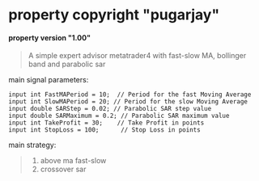 # property copyright "pugarjay"
#### property version   "1.00"

> A simple expert advisor metatrader4 with fast-slow MA, bollinger band
> and parabolic sar

main signal parameters:

    input int FastMAPeriod = 10;  // Period for the fast Moving Average
    input int SlowMAPeriod = 20; // Period for the slow Moving Average
    input double SARStep = 0.02; // Parabolic SAR step value
    input double SARMaximum = 0.2; // Parabolic SAR maximum value
    input int TakeProfit = 30;    // Take Profit in points
    input int StopLoss = 100;      // Stop Loss in points

main strategy:

> 1. above ma fast-slow
> 2. crossover sar

